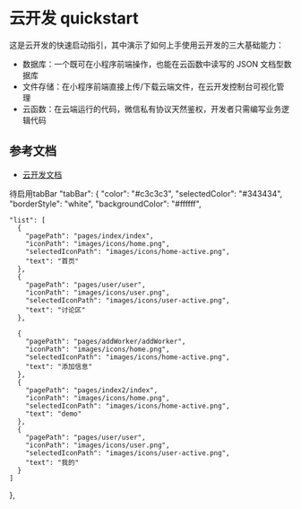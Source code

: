 # 云开发 quickstart

这是云开发的快速启动指引，其中演示了如何上手使用云开发的三大基础能力：

- 数据库：一个既可在小程序前端操作，也能在云函数中读写的 JSON 文档型数据库
- 文件存储：在小程序前端直接上传/下载云端文件，在云开发控制台可视化管理
- 云函数：在云端运行的代码，微信私有协议天然鉴权，开发者只需编写业务逻辑代码

## 参考文档

- [云开发文档](https://developers.weixin.qq.com/miniprogram/dev/wxcloud/basis/getting-started.html)

待启用tabBar
"tabBar": {
    "color": "#c3c3c3",
    "selectedColor": "#343434",
    "borderStyle": "white",
    "backgroundColor": "#ffffff",
     
    "list": [
      {
        "pagePath": "pages/index/index",
        "iconPath": "images/icons/home.png",
        "selectedIconPath": "images/icons/home-active.png",
        "text": "首页"
      },
      {
        "pagePath": "pages/user/user",
        "iconPath": "images/icons/user.png",
        "selectedIconPath": "images/icons/user-active.png",
        "text": "讨论区"
      },

      {
        "pagePath": "pages/addWorker/addWorker",
        "iconPath": "images/icons/home.png",
        "selectedIconPath": "images/icons/home-active.png",
        "text": "添加信息"
      },
      {
        "pagePath": "pages/index2/index",
        "iconPath": "images/icons/home.png",
        "selectedIconPath": "images/icons/home-active.png",
        "text": "demo"
      },
      {
        "pagePath": "pages/user/user",
        "iconPath": "images/icons/user.png",
        "selectedIconPath": "images/icons/user-active.png",
        "text": "我的"
      }
    ]
  },
